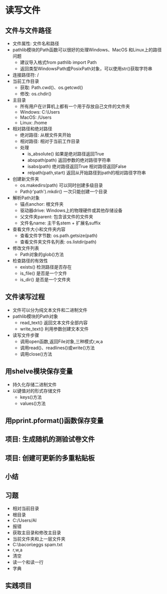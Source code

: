 # 读写文件
## 文件与文件路径
- 文件属性: 文件名和路径
- pathlib模块的Path函数可以很好的处理Windows、MacOS
和Linux上的路径问题
    - 建议导入格式from pathlib import Path
    - 返回类型WindowsPath或PosixPath对象，可以使用str()获取字符串
- 连接路径符: / 
- 当前工作目录
    - 获取: Path.cwd()、os.getcwd()
    - 修改: os.chdir()
- 主目录
    - 所有用户在计算机上都有一个用于存放自己文件的文件夹
    - Windows: C:\Users
    - MacOS: /Users
    - Linux: /home
- 相对路径和绝对路径
    - 绝对路径: 从根文件夹开始
    - 相对路径: 相对于当前工作目录
    - 处理
        - is_absolute() 如果是绝对路径返回True
        - abspath(path) 返回参数的绝对路径字符串
        - isabs(path) 绝对路径返回True 相对路径返回False
        - relpath(path,start) 返回从开始路径到path的相对路径字符串
- 创建新文件夹
    - os.makedirs(path) 可以同时创建多级目录
    - Path(r'path').mkdir() 一次只能创建一个目录
- 解析Path对象
    - 锚点anchor: 根文件夹
    - 驱动器drive: Windows上的物理硬件或其他存储设备
    - 父文件夹parent: 包含该文件的文件夹
    - 文件名name: 主干名stem + 扩展名suffix
- 查看文件大小和文件夹内容
    - 查看文件字节数: os.path.getsize(path)
    - 查看文件夹文件名列表: os.listdir(path)
- 修改文件列表
    - Path对象的glob()方法
- 检查路径的有效性
    - exists() 检测路径是否存在
    - is_file() 是否是一个文件
    - is_dir() 是否是一个文件夹
## 文件读写过程
- 文件可以分为纯文本文件和二进制文件
- pathlib模块的Path对象
    - read_text() 返回文本文件全部内容
    - write_text() 利用参数创建文本文件
- 读写文件步骤
    - 调用open函数,返回File对象,三种模式r,w,a
    - 调用read()、readlines()或write()方法
    - 调用close()方法
## 用shelve模块保存变量
- 持久化存储二进制文件
- 以键值对的形式存储文件    
    - keys()方法
    - values()方法
## 用pprint.pformat()函数保存变量
## 项目: 生成随机的测验试卷文件
## 项目: 创建可更新的多重粘贴板
## 小结
## 习题
- 相对当前目录
- 根目录
- C:/Users/AI
- 报错
- 获取主目录和修改主目录
- 当前文件夹和上一层文件夹
- C:\bacon\eggs  spam.txt
- r,w,a
- 清空
- 读一个和读一行
- 字典
## 实践项目